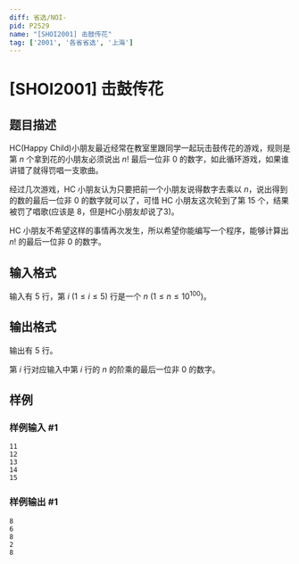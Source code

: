 ```yaml
---
diff: 省选/NOI-
pid: P2529
name: "[SHOI2001] 击鼓传花"
tag: ['2001', '各省省选', '上海']
---
```

# [SHOI2001] 击鼓传花
## 题目描述

HC(Happy Child)小朋友最近经常在教室里跟同学一起玩击鼓传花的游戏，规则是第 $n$ 个拿到花的小朋友必须说出 $n!$ 最后一位非 0 的数字，如此循环游戏，如果谁讲错了就得罚唱一支歌曲。

经过几次游戏，HC 小朋友认为只要把前一个小朋友说得数字去乘以 $n$，说出得到的数的最后一位非 $0$ 的数字就可以了，可惜 HC 小朋友这次轮到了第 $15$ 个，结果被罚了唱歌(应该是 $8$，但是HC小朋友却说了$3$)。

HC 小朋友不希望这样的事情再次发生，所以希望你能编写一个程序，能够计算出 $n!$ 的最后一位非 $0$ 的数字。

## 输入格式

输入有 $5$ 行，第 $i$ ($1\le i\le 5$) 行是一个 $n$ ($1\le n\le10^{100}$)。

## 输出格式

输出有 $5$ 行。

第 $i$ 行对应输入中第 $i$ 行的 $n$ 的阶乘的最后一位非 $0$ 的数字。

## 样例

### 样例输入 #1
```
11
12
13
14
15

```
### 样例输出 #1
```
8
6
8
2
8

```
